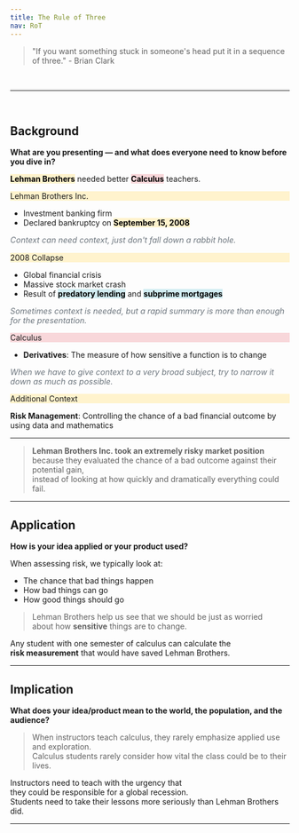 ```yaml
---
title: The Rule of Three
nav: RoT
---
```


>"If you want something stuck in someone's head put it in a sequence of three." - Brian Clark

<br>

---

<br>

## Background  
**What are you presenting — and what does everyone need to know before you dive in?**

<div class="card mb-4">
  <div class="card-body text-center">
    <p><mark class="highlight-prompt">Lehman Brothers</mark> needed better <mark class="highlight-focus">Calculus</mark> teachers.</p>
  </div>
</div>

<div class="row mb-4">
  <div class="col-md-6">
    <div class="card h-100">
      <div class="card-header fw-bold highlight-header-prompt">Lehman Brothers Inc.</div>
      <div class="card-body">
        <ul>
          <li>Investment banking firm</li>
          <li>Declared bankruptcy on <mark class="highlight-prompt">September 15, 2008</mark></li>
        </ul>
        <p class="aside">Context can need context, just don't fall down a rabbit hole.</p>
      </div>
    </div>
  </div>

  <div class="col-md-6">
    <div class="card h-100">
      <div class="card-header fw-bold highlight-header-prompt">2008 Collapse</div>
      <div class="card-body">
        <ul>
          <li>Global financial crisis</li>
          <li>Massive stock market crash</li>
          <li>Result of <mark class="highlight-summary">predatory lending</mark> and <mark class="highlight-summary">subprime mortgages</mark></li>
        </ul>
        <p class="aside">Sometimes context is needed, but a rapid summary is more than enough for the presentation.</p>
      </div>
    </div>
  </div>
</div>

<div class="card mb-4">
  <div class="card-header fw-bold highlight-header-focus">Calculus</div>
  <div class="card-body">
    <ul>
      <li><strong>Derivatives</strong>: The measure of how sensitive a function is to change</li>
    </ul>
    <p class="aside">When we have to give context to a very broad subject, try to narrow it down as much as possible.</p>
  </div>
</div>

<div class="card mb-4">
  <div class="card-header fw-bold highlight-header-prompt">Additional Context</div>
  <div class="card-body">
    <p><strong>Risk Management</strong>: Controlling the chance of a bad financial outcome by using data and mathematics</p>
  </div>
</div>

<style>
.highlight-prompt {
  background-color: #fff3cd; /* Soft yellow */
  font-weight: bold;
}

.highlight-summary {
  background-color: #d1ecf1; /* Light blue */
  font-weight: bold;
}

.highlight-focus {
  background-color: #f8d7da; /* Soft red */
  font-weight: bold;
}

.highlight-header-prompt {
  background-color: #fff3cd; /* Yellow header */
}

.highlight-header-focus {
  background-color: #f8d7da; /* Red header */
}

.aside {
  font-style: italic;
  color: #6c757d;
  font-size: 0.9rem;
  margin-top: 0.5rem;
}
</style>


---

> **Lehman Brothers Inc. took an extremely risky market position**  
> because they evaluated the chance of a bad outcome against their potential gain,  
> instead of looking at how quickly and dramatically everything could fail.

---

## Application  
**How is your idea applied or your product used?**

When assessing risk, we typically look at:
- The chance that bad things happen  
- How bad things can go  
- How good things should go  

> Lehman Brothers help us see that we should be just as worried  
> about how **sensitive** things are to change.

Any student with one semester of calculus can calculate the  
**risk measurement** that would have saved Lehman Brothers.

---

## Implication  
**What does your idea/product mean to the world, the population, and the audience?**

> When instructors teach calculus, they rarely emphasize applied use and exploration.  
> Calculus students rarely consider how vital the class could be to their lives.  

Instructors need to teach with the urgency that  
they could be responsible for a global recession.  
Students need to take their lessons more seriously than Lehman Brothers did.

---

